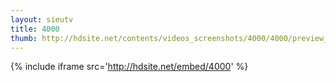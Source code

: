 ```yaml
---
layout: sieutv
title: 4000
thumb: http://hdsite.net/contents/videos_screenshots/4000/4000/preview_360p.mp4.jpg
---
```

{% include iframe src='http://hdsite.net/embed/4000' %}
 
